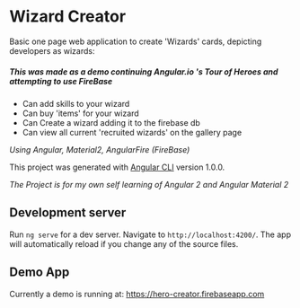 # Wizard Creator

Basic one page web application to create 'Wizards' cards, depicting developers as wizards:

##### This was made as a demo continuing Angular.io 's Tour of Heroes and attempting to use FireBase


- Can add skills to your wizard
- Can buy 'items' for your wizard
- Can Create a wizard adding it to the firebase db
- Can view all current 'recruited wizards' on the gallery page

*Using Angular, Material2, AngularFire (FireBase)*

This project was generated with [Angular CLI](https://github.com/angular/angular-cli) version 1.0.0.

*The Project is for my own self learning of Angular 2 and Angular Material 2*

## Development server

Run `ng serve` for a dev server. Navigate to `http://localhost:4200/`. The app will automatically reload if you change any of the source files.

## Demo App

Currently a demo is running at:
https://hero-creator.firebaseapp.com


